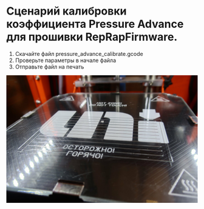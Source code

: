 # Сценарий калибровки коэффициента Pressure Advance для прошивки RepRapFirmware.


1. Скачайте файл pressure_advance_calibrate.gcode
2. Проверьте параметры в начале файла
3. Отправьте файл на печать

![photo.jpg](https://github.com/demonlibra/Pressure-Advance-Calibrate/blob/master/photo.jpg)
